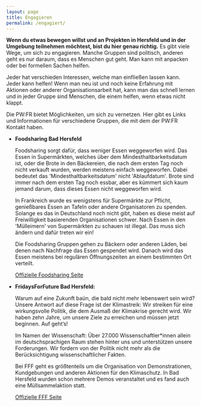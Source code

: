 ```yaml
---
layout: page
title: Engagieren
permalink: /engagiert/
---
```


**Wenn du etwas bewegen willst und an Projekten in Hersfeld und in der Umgebung teilnehmen möchtest, bist du hier genau richtig.** Es gibt viele Wege, um sich zu engagieren. Manche Gruppen sind
politisch, anderen geht es nur daraum, dass es Menschen gut geht. Man kann mit anpacken oder bei formellen Sachen helfen.

Jeder hat verschieden Interessen, welche man einfließen lassen kann. Jeder kann helfen! Wenn man neu ist und noch keine Erfahrung mit Aktionen oder anderer Organisationsarbeit hat, kann man das
schnell lernen und in jeder Gruppe sind Menschen, die einem helfen, wenn etwas nicht klappt.

Die PW:FR bietet Möglichkeiten, um sich zu vernetzen. Hier gibt es Links und Informationen für verschiedene Gruppen, die mit dem der PW:FR Kontakt haben. 

- **Foodsharing Bad Hersfeld**

	Foodsharing sorgt dafür, dass weniger Essen weggeworfen wird. Das Essen in Supermärkten, welches über dem Mindesthaltbarkeitsdatum ist, oder die Brote in den Bäckereien, die nach dem
	ersten Tag noch nicht verkauft wurden, werden meistens einfach weggeworfen. Dabei bedeutet das 'Mindesthaltbarkeitsdatum' nicht 'Ablaufdatum'. Brote sind immer nach dem ersten Tag noch essbar,
	aber es kümmert sich kaum jemand darum, dass dieses Essen nicht weggeworfen wird. 

	In Frankreich wurde es wenigstens für Supermärkte zur Pflicht, genießbares Essen an Tafeln oder andere Organisatoren zu spenden. Solange es das in Deutschland noch nicht gibt, haben es
	diese meist auf Freiwilligkeit basierenden Organisationen schwer. Nach Essen in den 'Mülleimern' von Supermärkten zu schauen ist illegal. Das muss sich ändern und dafür treten wir ein!

	Die Foodsharing Gruppen gehen zu Bäckern oder anderen Läden, bei denen nach Nachfrage das Essen gespendet wird. Danach wird das Essen meistens bei regulären Öffnungszeiten an einem
	bestimmten Ort verteilt.

	[Offizielle Foodsharing Seite](https://foodsharing.de/)

	
- **FridaysForFuture Bad Hersfeld:**
	
	Warum auf eine Zukunft baün, die bald nicht mehr lebenswert sein wird? Unsere Antwort auf diese Frage ist der Klimastreik: Wir streiken für eine wirkungsvolle Politik, die dem Ausmaß der
	Klimakrise gerecht wird. Wir haben zehn Jahre, um unsere Ziele zu erreichen und müssen jetzt beginnen. Auf geht’s!

	Im Namen der Wissenschaft: Über 27.000 Wissenschaftler*innen allein im deutschsprachigen Raum stehen hinter uns und unterstützen unsere Forderungen. Wir fordern von der Politik nicht mehr als
	die Berücksichtigung wissenschaftlicher Fakten.
	
	Bei FFF geht es größtenteils um die Organisation von Demonstrationen, Kundgebungen und anderen Aktionen für den Klimaschutz. In Bad Hersfeld wurden schon mehrere Demos veranstaltet und es
	fand auch eine Müllsammelaktion statt.

	[Offizielle FFF Seite](https://fridaysforfuture.de/)
